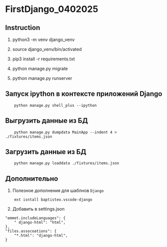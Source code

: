 # FirstDjango_0402025

## Instruction

1. python3 -m venv django_venv

2. source django_venv/bin/activated

3. pip3 install -r requirements.txt

4. python manage.py migrate

5. python manage.py runserver

## Запуск ipython в контексте приложений Django
```
    python manage.py shell_plus --ipython
```

## Выгрузить данные из БД
```
    python manage.py dumpdata MainApp --indent 4 > ./fixtures/items.json
```

## Загрузить данные из БД
```
    python manage.py loaddata ./fixtures/items.json
```

## Дополнительно

1. Полезное дополнения для шаблнов `Django`
```
    ext isntall baptisteo.vscode-django
```

2. Добавить в settings.json
```
"emmet.includeLanguages": {
    " django-html": "html",
},
"files.assocoations": {
    "*.html": "django-html",
}
```